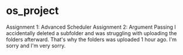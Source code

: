 # os_project
Assignment 1: Advanced Scheduler
Assignment 2: Argument Passing
I accidentally deleted a subfolder and was struggling with uploading the folders afterward. That's why the folders was uploaded 1 hour ago. I'm sorry and I'm very sorry.
